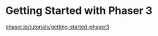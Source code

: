 # Getting Started with Phaser 3

[phaser.io/tutorials/getting-started-phaser3](https://phaser.io/tutorials/getting-started-phaser3)